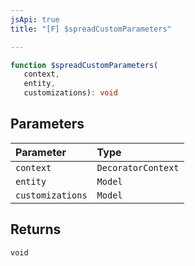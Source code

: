 ```yaml
---
jsApi: true
title: "[F] $spreadCustomParameters"

---
```

```ts
function $spreadCustomParameters(
   context, 
   entity, 
   customizations): void
```

## Parameters

| Parameter | Type |
| :------ | :------ |
| `context` | `DecoratorContext` |
| `entity` | `Model` |
| `customizations` | `Model` |

## Returns

`void`
